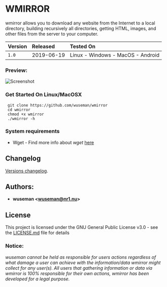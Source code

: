 # WMIRROR

wmirror allows you to download any website from the Internet to a local directory, building recursively all directories, getting HTML, images, and other files from the server to your computer. 


| Version            |  Released      | Tested On                          |
| :----------------- | :------------- | :----------------------------------|
| `1.0`              |  2019-06-19    | Linux - Windows - MacOS - Android  |


### Preview: 

![Screenshot](https://nr1.nu/archive/wmirror/wmirror.gif)

### Get Started On Linux/MacOSX

     git clone https://github.com/wuseman/wmirror
     cd wmirror
     chmod +x wmirror
     ./wmirror -h

### System requirements

- Wget     - Find more info about _wget_ [here](https://www.gnu.org/software/wget/)

## Changelog

[Versions changelog](CHANGELOG.md).

## Authors: 

* **wuseman <wuseman@nr1.nu\>** 


## License

This project is licensed under the GNU General Public License v3.0 - see the [LICENSE.md](LICENSE.md) file for details


### Notice:

_wuseman cannot be held as responsible for users actions regardless of what damage a user can achieve with the information/data wmirror might collect for any user(s). All users that  gathering information or data via wmirror is 100% responsible for their own actions, wmirror has been developed for a legal purpose._

